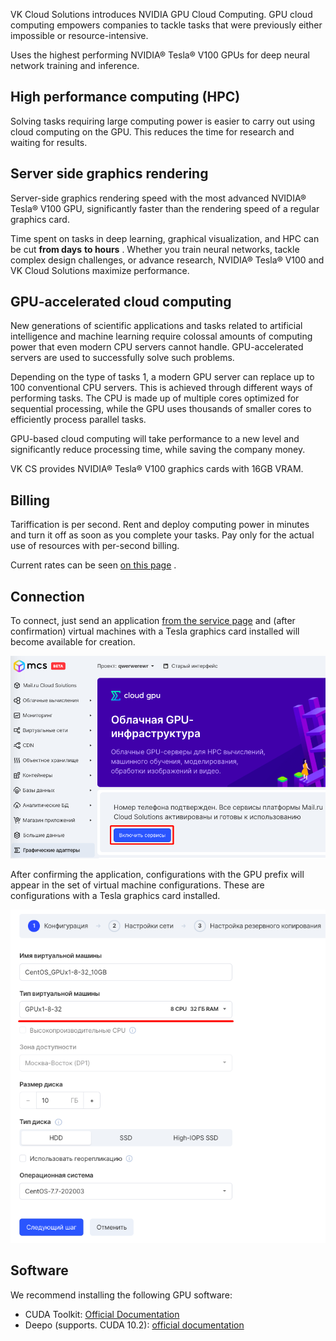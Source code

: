 VK Cloud Solutions introduces NVIDIA GPU Cloud Computing. GPU cloud computing empowers companies to tackle tasks that were previously either impossible or resource-intensive.

Uses the highest performing NVIDIA® Tesla® V100 GPUs for deep neural network training and inference.

## High performance computing (HPC)

Solving tasks requiring large computing power is easier to carry out using cloud computing on the GPU. This reduces the time for research and waiting for results.

## Server side graphics rendering

Server-side graphics rendering speed with the most advanced NVIDIA® Tesla® V100 GPU, significantly faster than the rendering speed of a regular graphics card.

Time spent on tasks in deep learning, graphical visualization, and HPC can be cut **from days** **to hours** . Whether you train neural networks, tackle complex design challenges, or advance research, NVIDIA® Tesla® V100 and VK Cloud Solutions maximize performance.

## GPU-accelerated cloud computing

New generations of scientific applications and tasks related to artificial intelligence and machine learning require colossal amounts of computing power that even modern CPU servers cannot handle. GPU-accelerated servers are used to successfully solve such problems.

Depending on the type of tasks 1, a modern GPU server can replace up to 100 conventional CPU servers. This is achieved through different ways of performing tasks. The CPU is made up of multiple cores optimized for sequential processing, while the GPU uses thousands of smaller cores to efficiently process parallel tasks.

GPU-based cloud computing will take performance to a new level and significantly reduce processing time, while saving the company money.

VK CS provides NVIDIA® Tesla® V100 graphics cards with 16GB VRAM.

## Billing

Tariffication is per second. Rent and deploy computing power in minutes and turn it off as soon as you complete your tasks. Pay only for the actual use of resources with per-second billing.

Current rates can be seen [on this page](https://mcs.mail.ru/cloud-gpu/) .

## Connection

To connect, just send an application [from the service page](https://mcs.mail.ru/app/services/gpu/) and (after confirmation) virtual machines with a Tesla graphics card installed will become available for creation.

![](./assets/1598976360310-1598976360310.png)

After confirming the application, configurations with the GPU prefix will appear in the set of virtual machine configurations. These are configurations with a Tesla graphics card installed.

![](./assets/1598976748008-1598976748008.png)

## Software

We recommend installing the following GPU software:

- CUDA Toolkit: [Official Documentation](https://developer.nvidia.com/cuda-toolkit)
- Deepo (supports. CUDA 10.2): [official documentation](https://github.com/ufoym/deepo)
